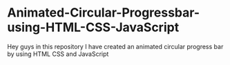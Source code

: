 # Animated-Circular-Progressbar-using-HTML-CSS-JavaScript
Hey guys in this repository I have created an animated circular progress bar by using HTML CSS and JavaScript
